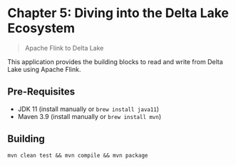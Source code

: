 # Chapter 5: Diving into the Delta Lake Ecosystem
> Apache Flink to Delta Lake

This application provides the building blocks to read and write from Delta Lake using Apache Flink.

## Pre-Requisites
* JDK 11 (install manually or `brew install java11`)
* Maven 3.9 (install manually or `brew install mvn`)

## Building
~~~
mvn clean test && mvn compile && mvn package
~~~